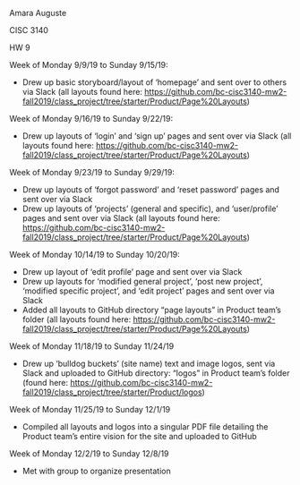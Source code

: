 Amara Auguste

CISC 3140

HW 9

Week of Monday 9/9/19 to Sunday 9/15/19:

- Drew up basic storyboard/layout of ‘homepage’ and sent over to others via Slack (all layouts found here: https://github.com/bc-cisc3140-mw2-fall2019/class_project/tree/starter/Product/Page%20Layouts)

Week of Monday 9/16/19 to Sunday 9/22/19:

- Drew up layouts of ‘login’ and ‘sign up’ pages and sent over via Slack (all layouts found here: https://github.com/bc-cisc3140-mw2-fall2019/class_project/tree/starter/Product/Page%20Layouts)

Week of Monday 9/23/19 to Sunday 9/29/19:

- Drew up layouts of ‘forgot password’ and ‘reset password’ pages and sent over via Slack
- Drew up layouts of ‘projects’ (general and specific), and ‘user/profile’ pages and sent over via Slack (all layouts found here: https://github.com/bc-cisc3140-mw2-fall2019/class_project/tree/starter/Product/Page%20Layouts)

Week of Monday 10/14/19 to Sunday 10/20/19:

- Drew up layout of ‘edit profile’ page and sent over via Slack
- Drew up layouts for ‘modified general project’, ‘post new project’, ‘modified specific project’, and ‘edit project’ pages and sent over via Slack
- Added all layouts to GitHub directory “page layouts” in Product team’s folder (all layouts found here: https://github.com/bc-cisc3140-mw2-fall2019/class_project/tree/starter/Product/Page%20Layouts)

Week of Monday 11/18/19 to Sunday 11/24/19

- Drew up ‘bulldog buckets’ (site name) text and image logos, sent via Slack and uploaded to GitHub directory: “logos” in Product team’s folder (found here: https://github.com/bc-cisc3140-mw2-fall2019/class_project/tree/starter/Product/logos)

Week of Monday 11/25/19 to Sunday 12/1/19

- Compiled all layouts and logos into a singular PDF file detailing the Product team’s entire vision for the site and uploaded to GitHub 

Week of Monday 12/2/19 to Sunday 12/8/19

- Met with group to organize presentation
